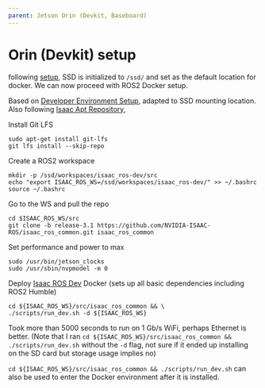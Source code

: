 ```yaml
---
parent: Jetson Orin (Devkit, Baseboard)
---
```


# Orin (Devkit) setup

following [setup](<../nvidia-jetson-orin/>), SSD is initialized to `/ssd/` and set as the default location for docker. We can now proceed with ROS2 Docker setup.

Based on [Developer Environment Setup](<https://nvidia-isaac-ros.github.io/getting_started/dev_env_setup.html>), adapted to SSD mounting location. Also following [Isaac Apt Repository](<https://nvidia-isaac-ros.github.io/getting_started/isaac_apt_repository.html>), 

Install Git LFS
```
sudo apt-get install git-lfs
git lfs install --skip-repo
```

Create a ROS2 workspace
```
mkdir -p /ssd/workspaces/isaac_ros-dev/src
echo "export ISAAC_ROS_WS=/ssd/workspaces/isaac_ros-dev/" >> ~/.bashrc
source ~/.bashrc
```

Go to the WS and pull the repo

```
cd $ISAAC_ROS_WS/src
git clone -b release-3.1 https://github.com/NVIDIA-ISAAC-ROS/isaac_ros_common.git isaac_ros_common
```

Set performance and power to max
```
sudo /usr/bin/jetson_clocks
sudo /usr/sbin/nvpmodel -m 0
```


Deploy [Isaac ROS Dev](<https://nvidia-isaac-ros.github.io/concepts/docker_devenv/index.html#development-environment>) Docker (sets up all basic dependencies including ROS2 Humble)

```
cd ${ISAAC_ROS_WS}/src/isaac_ros_common && \
./scripts/run_dev.sh -d ${ISAAC_ROS_WS}
```

Took more than 5000 seconds to run on 1 Gb/s WiFi, perhaps Ethernet is better. (Note that I ran `cd ${ISAAC_ROS_WS}/src/isaac_ros_common && ./scripts/run_dev.sh` without the `-d` flag, not sure if it ended up installing on the SD card but storage usage implies no)

`cd ${ISAAC_ROS_WS}/src/isaac_ros_common && ./scripts/run_dev.sh` can also be used to enter the Docker environment after it is installed.